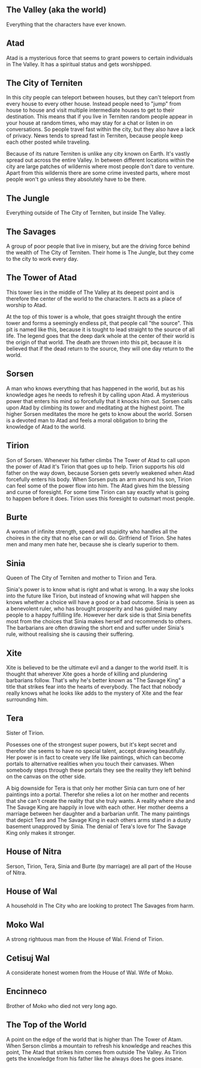 The Valley (aka the world)
--------------------------

Everything that the characters have ever known.


Atad
----

Atad is a mysterious force that seems to grant powers to certain individuals in The Valley.
It has a spiritual status and gets worshipped.


The City of Terniten
---------------------

In this city people can teleport between houses, but they can't teleport from every house to every other house.
Instead people need to "jump" from house to house and visit multiple intermediate houses to get to their destination.
This means that if you live in Terniten random people appear in your house at random times, who may stay for a chat or listen in on conversations.
So people travel fast within the city, but they also have a lack of privacy.
News tends to spread fast in Terniten, because people keep each other posted while traveling.

Because of its nature Terniten is unlike any city known on Earth. It's vastly spread out across the entire Valley.
In between different locations within the city are large patches of wildernis where most people don't dare to venture.
Apart from this wildernis there are some crime invested parts, where most people won't go unless they absolutely have to be there.


The Jungle
----------

Everything outside of The City of Terniten, but inside The Valley.


The Savages
--------------

A group of poor people that live in misery, but are the driving force behind the wealth of The City of Terniten.
Their home is The Jungle, but they come to the city to work every day.


The Tower of Atad
-----------------

This tower lies in the middle of The Valley at its deepest point and is therefore the center of the world to the characters.
It acts as a place of worship to Atad.

At the top of this tower is a whole, that goes straight through the entire tower and forms a seemingly endless pit, that people call "the source".
This pit is named like this, because it is tought to lead straight to the source of all life.
The legend goes that the deep dark whole at the center of their world is the origin of that world.
The death are thrown into this pit, because it is believed that if the dead return to the source, they will one day return to the world.


Sorsen
------

A man who knows everything that has happened in the world, but as his knowledge ages he needs to refresh it by calling upon Atad.
A mysterious power that enters his mind so forcefully that it knocks him out.
Sorsen calls upon Atad by climbing its tower and meditating at the highest point.
The higher Sorsen meditates the more he gets to know about the world.
Sorsen is a devoted man to Atad and feels a moral obligation to bring the knowledge of Atad to the world.


Tirion
------

Son of Sorsen. Whenever his father climbs The Tower of Atad to call upon the power of Atad it's Tirion that goes up to help.
Tirion supports his old father on the way down, because Sorsen gets severly weakened when Atad forcefully enters his body.
When Sorsen puts an arm around his son, Tirion can feel some of the power flow into him.
The Atad gives him the blessing and curse of foresight. For some time Tirion can say exactly what is going to happen before it does.
Tirion uses this foresight to outsmart most people.


Burte
------

A woman of infinite strength, speed and stupidity who handles all the choires in the city that no else can or will do.
Girlfriend of Tirion.
She hates men and many men hate her, because she is clearly superior to them.


Sinia
-----

Queen of The City of Terniten and mother to Tirion and Tera.

Sinia's power is to know what is right and what is wrong.
In a way she looks into the future like Tirion, but instead of knowing what will happen she knows whether a choice will have a good or a bad outcome.
Sinia is seen as a benevolent ruler, who has brought prosperity and has guided many people to a happy fulfilling life.
However her dark side is that Sinia benefits most from the choices that Sinia makes herself and recommends to others.
The barbarians are often drawing the short end and suffer under Sinia's rule, without realising she is causing their suffering.


Xite
----

Xite is believed to be the ultimate evil and a danger to the world itself.
It is thought that wherever Xite goes a horde of killing and plundering barbarians follow.
That's why he's better known as "The Savage King" a title that strikes fear into the hearts of everybody.
The fact that nobody really knows what he looks like adds to the mystery of Xite and the fear surrounding him.


Tera
----

Sister of Tirion.

Posesses one of the strongest super powers, but it's kept secret and therefor she seems to have no special talent, accept drawing beautifully.
Her power is in fact to create very life like paintings, which can become portals to alternative realities when you touch their canvases.
When somebody steps through these portals they see the reality they left behind on the canvas on the other side.

A big downside for Tera is that only her mother Sinia can turn one of her paintings into a portal.
Therefor she relies a lot on her mother and recents that she can't create the reality that she truly wants.
A reality where she and The Savage King are happily in love with each other.
Her mother deems a marriage between her daughter and a barbarian unfit.
The many paintings that depict Tera and The Savage King in each others arms stand in a dusty basement unapproved by Sinia.
The denial of Tera's love for The Savage King only makes it stronger.


House of Nitra
--------------

Serson, Tirion, Tera, Sinia and Burte (by marriage) are all part of the House of Nitra.


House of Wal
------------

A household in The City who are looking to protect The Savages from harm.


Moko Wal
---------

A strong rightuous man from the House of Wal.
Friend of Tirion.


Cetisuj Wal
----------

A considerate honest women from the House of Wal. Wife of Moko.


Encinneco
---------

Brother of Moko who died not very long ago.


The Top of the World
--------------------

A point on the edge of the world that is higher than The Tower of Atam.
When Serson climbs a mountain to refresh his knowledge and reaches this point, The Atad that strikes him comes from outside The Valley.
As Tirion gets the knowledge from his father like he always does he goes insane.

